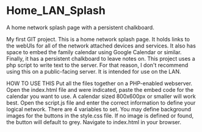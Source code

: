 Home_LAN_Splash
===============

A home network splash page with a persistent chalkboard.

My first GIT project. This is a home network splash page. It holds links to the webUIs for all of the network attached devices and services.
It also has space to embed the family calendar using Google Calendar or similar. Finally, it has a persistent chalkboard to leave notes on.
This project uses a php script to write text to the server. For that reason, I don't recommend using this on a public-facing server. It is intended for use on the LAN.

HOW TO USE THIS
Put all the files together on a PHP-enabled webserver.
Open the index.html file and were indicated, paste the embed code for the calendar you want to use. A calendar sized 800x600px or smaller will work best.
Open the script.js file and enter the correct information to define your logical network. There are 4 variables to set.
You may define background images for the buttons in the style.css file. If no image is defined or found, the button will default to grey.
Navigate to index.html in your browser.